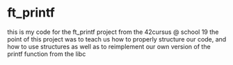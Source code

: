 # ft_printf
this is my code for the ft_printf project from the 42cursus @ school 19
the point of this project was to teach us how to properly structure our code, and how to use structures
as well as to reimplement our own version of the printf function from the libc
